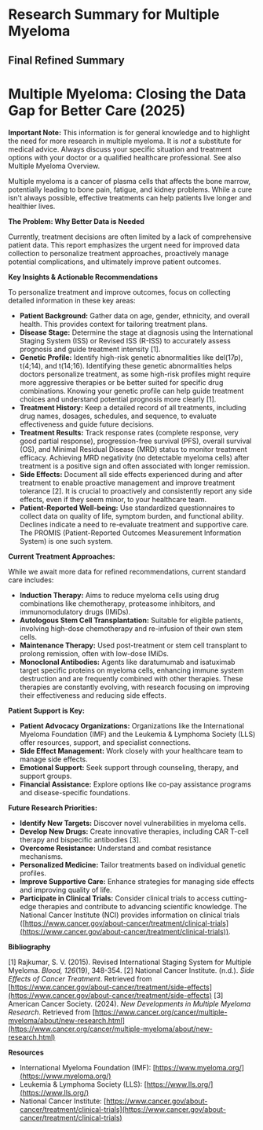 # Research Summary for Multiple Myeloma

## Final Refined Summary

# Multiple Myeloma: Closing the Data Gap for Better Care (2025)

**Important Note:** This information is for general knowledge and to highlight the need for more research in multiple myeloma. It is *not* a substitute for medical advice. Always discuss your specific situation and treatment options with your doctor or a qualified healthcare professional. See also Multiple Myeloma Overview.

Multiple myeloma is a cancer of plasma cells that affects the bone marrow, potentially leading to bone pain, fatigue, and kidney problems. While a cure isn't always possible, effective treatments can help patients live longer and healthier lives.

**The Problem: Why Better Data is Needed**

Currently, treatment decisions are often limited by a lack of comprehensive patient data. This report emphasizes the urgent need for improved data collection to personalize treatment approaches, proactively manage potential complications, and ultimately improve patient outcomes.

**Key Insights & Actionable Recommendations**

To personalize treatment and improve outcomes, focus on collecting detailed information in these key areas:

*   **Patient Background:** Gather data on age, gender, ethnicity, and overall health. This provides context for tailoring treatment plans.
*   **Disease Stage:** Determine the stage at diagnosis using the International Staging System (ISS) or Revised ISS (R-ISS) to accurately assess prognosis and guide treatment intensity [1].
*   **Genetic Profile:** Identify high-risk genetic abnormalities like del(17p), t(4;14), and t(14;16). Identifying these genetic abnormalities helps doctors personalize treatment, as some high-risk profiles might require more aggressive therapies or be better suited for specific drug combinations. Knowing your genetic profile can help guide treatment choices and understand potential prognosis more clearly [1].
*   **Treatment History:** Keep a detailed record of all treatments, including drug names, dosages, schedules, and sequence, to evaluate effectiveness and guide future decisions.
*   **Treatment Results:** Track response rates (complete response, very good partial response), progression-free survival (PFS), overall survival (OS), and Minimal Residual Disease (MRD) status to monitor treatment efficacy. Achieving MRD negativity (no detectable myeloma cells) after treatment is a positive sign and often associated with longer remission.
*   **Side Effects:** Document all side effects experienced during and after treatment to enable proactive management and improve treatment tolerance [2]. It is crucial to proactively and consistently report any side effects, even if they seem minor, to your healthcare team.
*   **Patient-Reported Well-being:** Use standardized questionnaires to collect data on quality of life, symptom burden, and functional ability. Declines indicate a need to re-evaluate treatment and supportive care. The PROMIS (Patient-Reported Outcomes Measurement Information System) is one such system.

**Current Treatment Approaches:**

While we await more data for refined recommendations, current standard care includes:

*   **Induction Therapy:** Aims to reduce myeloma cells using drug combinations like chemotherapy, proteasome inhibitors, and immunomodulatory drugs (IMiDs).
*   **Autologous Stem Cell Transplantation:** Suitable for eligible patients, involving high-dose chemotherapy and re-infusion of their own stem cells.
*   **Maintenance Therapy:** Used post-treatment or stem cell transplant to prolong remission, often with low-dose IMiDs.
*   **Monoclonal Antibodies:** Agents like daratumumab and isatuximab target specific proteins on myeloma cells, enhancing immune system destruction and are frequently combined with other therapies. These therapies are constantly evolving, with research focusing on improving their effectiveness and reducing side effects.

**Patient Support is Key:**

*   **Patient Advocacy Organizations:** Organizations like the International Myeloma Foundation (IMF) and the Leukemia & Lymphoma Society (LLS) offer resources, support, and specialist connections.
*   **Side Effect Management:** Work closely with your healthcare team to manage side effects.
*   **Emotional Support:** Seek support through counseling, therapy, and support groups.
*   **Financial Assistance:** Explore options like co-pay assistance programs and disease-specific foundations.

**Future Research Priorities:**

*   **Identify New Targets:** Discover novel vulnerabilities in myeloma cells.
*   **Develop New Drugs:** Create innovative therapies, including CAR T-cell therapy and bispecific antibodies [3].
*   **Overcome Resistance:** Understand and combat resistance mechanisms.
*   **Personalized Medicine:** Tailor treatments based on individual genetic profiles.
*   **Improve Supportive Care:** Enhance strategies for managing side effects and improving quality of life.
*   **Participate in Clinical Trials:** Consider clinical trials to access cutting-edge therapies and contribute to advancing scientific knowledge. The National Cancer Institute (NCI) provides information on clinical trials ([https://www.cancer.gov/about-cancer/treatment/clinical-trials](https://www.cancer.gov/about-cancer/treatment/clinical-trials)).

**Bibliography**

[1] Rajkumar, S. V. (2015). Revised International Staging System for Multiple Myeloma. *Blood, 126*(19), 348-354.
[2] National Cancer Institute. (n.d.). *Side Effects of Cancer Treatment*. Retrieved from [https://www.cancer.gov/about-cancer/treatment/side-effects](https://www.cancer.gov/about-cancer/treatment/side-effects)
[3] American Cancer Society. (2024). *New Developments in Multiple Myeloma Research*. Retrieved from [https://www.cancer.org/cancer/multiple-myeloma/about/new-research.html](https://www.cancer.org/cancer/multiple-myeloma/about/new-research.html)

**Resources**

*   International Myeloma Foundation (IMF): [https://www.myeloma.org/](https://www.myeloma.org/)
*   Leukemia & Lymphoma Society (LLS): [https://www.lls.org/](https://www.lls.org/)
*   National Cancer Institute: [https://www.cancer.gov/about-cancer/treatment/clinical-trials](https://www.cancer.gov/about-cancer/treatment/clinical-trials)
